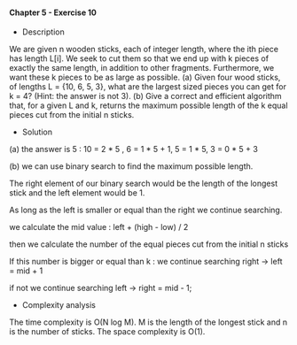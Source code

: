 #### Chapter 5 - Exercise 10
* Description

We are given n wooden sticks, each of integer length, where the ith piece
has length L[i]. We seek to cut them so that we end up with k pieces of exactly
the same length, in addition to other fragments. Furthermore, we want these k
pieces to be as large as possible.
(a) Given four wood sticks, of lengths L = {10, 6, 5, 3}, what are the largest
sized pieces you can get for k = 4? (Hint: the answer is not 3).
(b) Give a correct and efficient algorithm that, for a given L and k, returns the
maximum possible length of the k equal pieces cut from the initial n sticks.

* Solution

(a) the answer is 5 : 10 = 2 * 5 , 6 = 1 * 5 + 1, 5 = 1 * 5, 3 = 0 * 5 + 3

(b) we can use binary search to find the maximum possible length. 

The right element of our binary search would be the length of the longest stick and the left element would be 1. 

As long as the left is smaller or equal than the right we continue searching. 

we calculate the mid value : left + (high - low) / 2

then we calculate the number of the equal pieces cut from the initial n sticks

If this number is bigger or equal than k : we continue searching right ->  left = mid + 1

if not we continue searching left -> right = mid - 1;

* Complexity analysis

The time complexity is O(N log M). M is the length of the longest stick and n is the number of sticks.
The space complexity is O(1).

